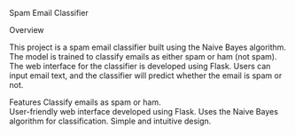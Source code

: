          
 Spam Email Classifier

 Overview

This project is a spam email classifier built using the Naive Bayes algorithm. The model is trained to classify emails as either spam or ham (not spam). The web interface for the classifier is developed using Flask. Users can input email text, and the classifier will predict whether the email is spam or not.
 

 Features 
 Classify emails as spam or ham.  
 User-friendly web interface developed using Flask.
 Uses the Naive Bayes algorithm for classification.
 Simple and intuitive design.



